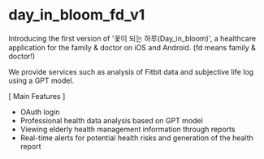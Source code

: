# day_in_bloom_fd_v1

Introducing the first version of '꽃이 되는 하루(Day_in_bloom)', a healthcare application for the family & doctor on iOS and Android. (fd means family & doctor!)

We provide services such as analysis of Fitbit data and subjective life log using a GPT model.

[ Main Features ]

- OAuth login
- Professional health data analysis based on GPT model
- Viewing elderly health management information through reports
- Real-time alerts for potential health risks and generation of the health report